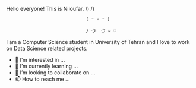 Hello everyone! This is Niloufar.  /)   /)

                                  ( ᵔ ᵕ ᵔ )
                                  
                                  / づ  づ ~ ♡

I am a Computer Science student in University of Tehran and I love to work on Data Science related projects.


- 👀 I’m interested in ...
- 🌱 I’m currently learning ...
- 💞️ I’m looking to collaborate on ...
- 📫 How to reach me ...

<!---
nilix-ba/nilix-ba is a ✨ special ✨ repository because its `README.md` (this file) appears on your GitHub profile.
You can click the Preview link to take a look at your changes.
--->
